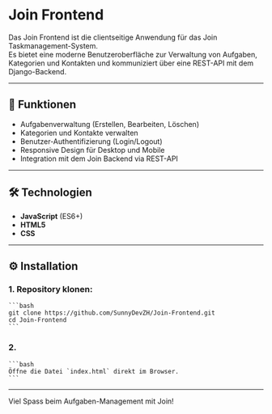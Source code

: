 # Join Frontend

Das Join Frontend ist die clientseitige Anwendung für das Join Taskmanagement-System.  
Es bietet eine moderne Benutzeroberfläche zur Verwaltung von Aufgaben, Kategorien und Kontakten und kommuniziert über eine REST-API mit dem Django-Backend.

---

## 🚀 Funktionen

- Aufgabenverwaltung (Erstellen, Bearbeiten, Löschen)
- Kategorien und Kontakte verwalten
- Benutzer-Authentifizierung (Login/Logout)
- Responsive Design für Desktop und Mobile
- Integration mit dem Join Backend via REST-API

---

## 🛠️ Technologien

- **JavaScript** (ES6+)
- **HTML5**
- **CSS**

---

## ⚙️ Installation 

### 1. Repository klonen:
    ```bash
    git clone https://github.com/SunnyDevZH/Join-Frontend.git
    cd Join-Frontend
    ```
    
### 2. 
    ```bash
    Öffne die Datei `index.html` direkt im Browser.
    ```
---

Viel Spass beim Aufgaben-Management mit Join!